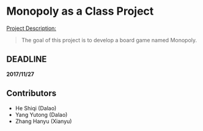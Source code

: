 # Monopoly as a Class Project
[Project Description: ](https://connectpolyu-my.sharepoint.com/personal/16097165d_connect_polyu_hk/_layouts/15/guestaccess.aspx?docid=09e2a87b5e39041faa57027338e82f4fa&authkey=AT8gaF5E4-vOD7cVXPEfLOU&expiration=2017-11-26T16%3a00%3a00.000Z)
> The goal of this project is to develop a board game named Monopoly.

## DEADLINE
**2017/11/27**

## Contributors
* He Shiqi (Dalao)
* Yang Yutong (Dalao)
* Zhang Hanyu (Xianyu)
